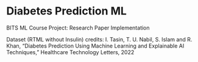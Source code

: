 # Diabetes Prediction ML
BITS ML Course Project: Research Paper Implementation

Dataset (RTML without Insulin) credits: I. Tasin, T. U. Nabil, S. Islam and R. Khan, “Diabetes Prediction Using Machine Learning and Explainable AI Techniques,” Healthcare Technology Letters, 2022
